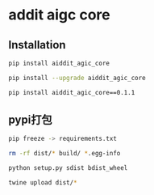 addit aigc core
==============================

## Installation

```bash
pip install aiddit_agic_core

pip install --upgrade aiddit_agic_core

pip install aiddit_agic_core==0.1.1
```

## pypi打包
```bash
pip freeze -> requirements.txt  
```

```bash
rm -rf dist/* build/ *.egg-info
```

```bash
python setup.py sdist bdist_wheel 
```

```bash
twine upload dist/*
```

